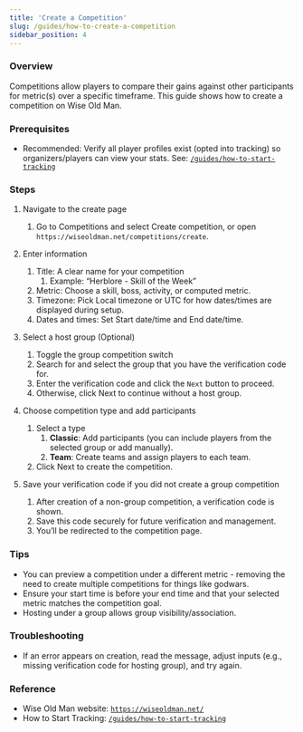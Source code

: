 ```yaml
---
title: 'Create a Competition'
slug: /guides/how-to-create-a-competition
sidebar_position: 4
---
```


### Overview
Competitions allow players to compare their gains against other participants for metric(s) over a specific timeframe. This guide shows how to create a competition on Wise Old Man.

### Prerequisites
- Recommended: Verify all player profiles exist (opted into tracking) so organizers/players can view your stats. See: [`/guides/how-to-start-tracking`](/guides/how-to-start-tracking)

### Steps
1. Navigate to the create page
   1. Go to Competitions and select Create competition, or open `https://wiseoldman.net/competitions/create`.

2. Enter information
   1. Title: A clear name for your competition 
      1. Example: “Herblore - Skill of the Week”
   2. Metric: Choose a skill, boss, activity, or computed metric.
   3. Timezone: Pick Local timezone or UTC for how dates/times are displayed during setup.
   4. Dates and times: Set Start date/time and End date/time.

3. Select a host group (Optional)
   1. Toggle the group competition switch
   2. Search for and select the group that you have the verification code for. 
   3. Enter the verification code and click the `Next` button to proceed. 
   4. Otherwise, click Next to continue without a host group.

4. Choose competition type and add participants
   1. Select a type
      1. **Classic**: Add participants (you can include players from the selected group or add manually).
      2. **Team**: Create teams and assign players to each team.
   2. Click Next to create the competition.

5. Save your verification code if you did not create a group competition
   1. After creation of a non-group competition, a verification code is shown. 
   2. Save this code securely for future verification and management.
   3. You’ll be redirected to the competition page.

### Tips
- You can preview a competition under a different metric - removing the need to create multiple competitions for things like godwars.
- Ensure your start time is before your end time and that your selected metric matches the competition goal.
- Hosting under a group allows group visibility/association.

### Troubleshooting
- If an error appears on creation, read the message, adjust inputs (e.g., missing verification code for hosting group), and try again.

### Reference
- Wise Old Man website: [`https://wiseoldman.net/`](https://wiseoldman.net/)
- How to Start Tracking: [`/guides/how-to-start-tracking`](/guides/how-to-start-tracking)
